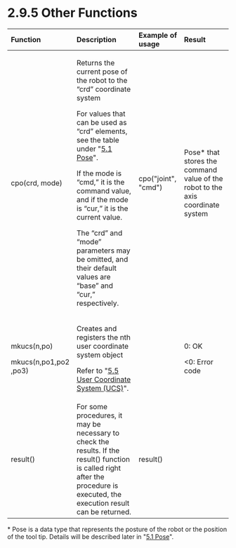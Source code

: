 # 2.9.5 Other Functions

<table>
  <thead>
    <tr>
      <th style="text-align:left">Function</th>
      <th style="text-align:left">Description</th>
      <th style="text-align:left">Example of usage</th>
      <th style="text-align:left">Result</th>
    </tr>
  </thead>
  <tbody>
    <tr>
      <td style="text-align:left">cpo(crd, mode)</td>
      <td style="text-align:left">
        <p>Returns the current pose of the robot to the &#x201C;crd&#x201D; coordinate
          system</p>
        <p>For values that can be used as &#x201C;crd&#x201D; elements, see the table
          under &quot;<a href="../../5-moving-robot/1-pose.md">5.1 Pose</a>&quot;.</p>
        <p>If the mode is &#x201C;cmd,&#x201D; it is the command value, and if the
          mode is &#x201C;cur,&#x201D; it is the current value.</p>
        <p>The &#x201C;crd&#x201D; and &#x201C;mode&#x201D; parameters may be omitted,
          and their default values are &#x201C;base&#x201D; and &#x201C;cur,&#x201D;
          respectively.</p>
      </td>
      <td style="text-align:left">cpo(&quot;joint&quot;, &quot;cmd&quot;)</td>
      <td style="text-align:left">Pose* that stores the command value of the robot to the axis coordinate
        system</td>
    </tr>
    <tr>
      <td style="text-align:left">
        <p>mkucs(n,po)</p>
        <p>mkucs(n,po1,po2
          <br />,po3)</p>
      </td>
      <td style="text-align:left">
        <p>Creates and registers the nth user coordinate system object</p>
        <p>Refer to &quot;<a href="../../5-moving-robot/5-ucs.md">5.5 User Coordinate System (UCS)</a>&quot;.</p>
      </td>
      <td style="text-align:left"></td>
      <td style="text-align:left">
        <p>0: OK</p>
        <p>&lt;0: Error code</p>
      </td>
    </tr>
    <tr>
      <td style="text-align:left">result()</td>
      <td style="text-align:left">For some procedures, it may be necessary to check the results. If the
        result() function is called right after the procedure is executed, the
        execution result can be returned.</td>
      <td style="text-align:left">result()</td>
      <td style="text-align:left"></td>
    </tr>
  </tbody>
</table>

\* Pose is a data type that represents the posture of the robot or the position of the tool tip. Details will be described later in "[5.1 Pose](../../5-moving-robot/1-pose.md)".

